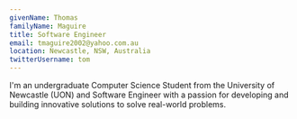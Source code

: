 ```yaml
---
givenName: Thomas
familyName: Maguire
title: Software Engineer
email: tmaguire2002@yahoo.com.au
location: Newcastle, NSW, Australia
twitterUsername: tom
---
```


I'm an undergraduate Computer Science Student from the University of Newcastle (UON) and Software Engineer with a passion for developing and building innovative solutions to solve real-world problems.
